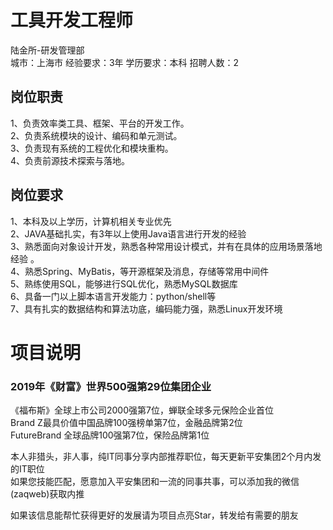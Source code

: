# 工具开发工程师
陆金所-研发管理部  
城市：上海市 经验要求：3年 学历要求：本科  招聘人数：2

## 岗位职责
1、负责效率类工具、框架、平台的开发工作。   
2、负责系统模块的设计、编码和单元测试。   
3、负责现有系统的工程优化和模块重构。   
4、负责前源技术探索与落地。

## 岗位要求
1、本科及以上学历，计算机相关专业优先   
2、JAVA基础扎实，有3年以上使用Java语言进行开发的经验   
3、熟悉面向对象设计开发，熟悉各种常用设计模式，并有在具体的应用场景落地经验 。   
4、熟悉Spring、MyBatis，等开源框架及消息，存储等常用中间件   
5、熟练使用SQL，能够进行SQL优化，熟悉MySQL数据库   
6、具备一门以上脚本语言开发能力：python/shell等   
7、具有扎实的数据结构和算法功底，编码能力强，熟悉Linux开发环境

# 项目说明

### 2019年《财富》世界500强第29位集团企业
《福布斯》全球上市公司2000强第7位，蝉联全球多元保险企业首位  
Brand Z最具价值中国品牌100强榜单第7位，金融品牌第2位  
FutureBrand 全球品牌100强第7位，保险品牌第1位

本人非猎头，非人事，纯IT同事分享内部推荐职位，每天更新平安集团2个月内发的IT职位  
如果您技能匹配，愿意加入平安集团和一流的同事共事，可以添加我的微信(zaqweb)获取内推 

如果该信息能帮忙获得更好的发展请为项目点亮Star，转发给有需要的朋友




